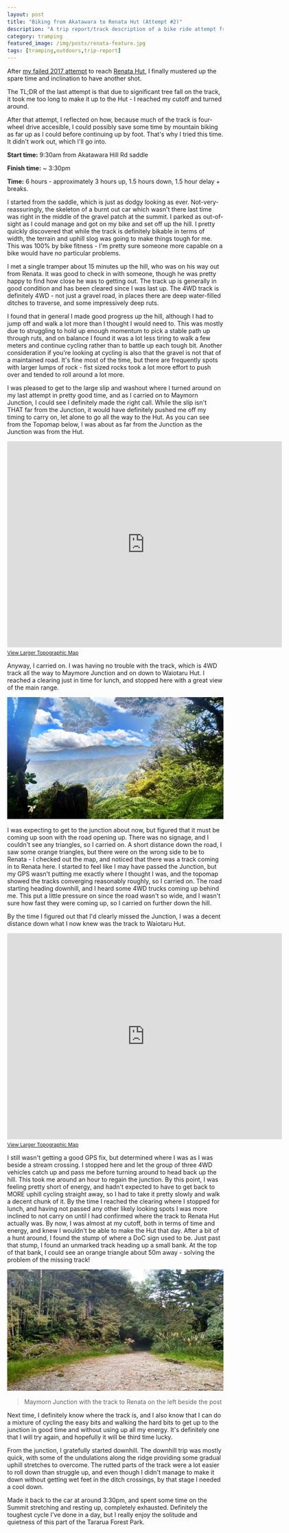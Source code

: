 ```yaml
---
layout: post
title: "Biking from Akatawara to Renata Hut (Attempt #2)"
description: "A trip report/track description of a bike ride attempt from the Akatawara Hill Road Summit to Renata Hut."
category: tramping
featured_image: /img/posts/renata-feature.jpg
tags: [tramping,outdoors,trip-report]
---
```


After [my failed 2017 attempt](https://www.joshmcarthur.com/tramping/2017/07/25/akatarawa-summit-to-renata.html) to reach 
[Renata
Hut](https://www.doc.govt.nz/parks-and-recreation/places-to-go/wellington-kapiti/places/tararua-forest-park/things-to-do/huts/renata-hut/),
I finally mustered up the spare time and inclination to have another shot. 

The TL;DR of the last attempt is that due to significant tree fall on the track, it took me too long
to make it up to the Hut - I reached my cutoff and turned around. 

After that attempt, I reflected on how, because much of the track is four-wheel drive accesible, I
could possibly save some time by mountain biking as far up as I could before continuing up by foot.
That's why I tried this time. It didn't work out, which I'll go into.

**Start time:** 9:30am from Akatawara Hill Rd saddle

**Finish time:** ~ 3:30pm

**Time:** 6 hours - approximately 3 hours up, 1.5 hours down, 1.5 hour delay + breaks.

I started from the saddle, which is just as dodgy looking as ever. Not-very-reassuringly, the
skeleton of a burnt out car which wasn't there last time was right in the middle of the gravel patch
at the summit. I parked as out-of-sight as I could manage and got on my bike and set off up the
hill. I pretty quickly discovered that while the track is definitely bikable in terms of width, the
terrain and uphill slog was going to make things tough for me. This was 100% by bike fitness - I'm
pretty sure someone more capable on a bike would have no particular problems.

I met a single tramper about 15 minutes up the hill, who was on his way out from Renata. It was good
to check in with someone, though he was pretty happy to find how close he was to getting out. The
track up is generally in good condition and has been cleared since I was last up. The 4WD track is
definitely 4WD - not just a gravel road, in places there are deep water-filled ditches to traverse,
and some impressively deep ruts. 

I found that in general I made good progress up the hill, although I had to jump off and walk a lot
more than I thought I would need to. This was mostly due to struggling to hold up enough momentum to
pick a stable path up through ruts, and on balance I found it was a lot less tiring to walk a few
meters and continue cycling rather than to battle up each tough bit. Another consideration if you're
looking at cycling is also that the gravel is not that of a maintained road. It's fine most of the
time, but there are frequently spots with larger lumps of rock - fist sized rocks took a lot more
effort to push over and tended to roll around a lot more. 

I was pleased to get to the large slip and washout where I turned around on my last attempt in
pretty good time, and as I carried on to Maymorn Junction, I could see I definitely made the right
call. While the slip isn't THAT far from the Junction, it would have definitely pushed me off my
timing to carry on, let alone to go all the way to the Hut.  As you can see from the Topomap below,
I was about as far from the Junction as the Junction was from the Hut.

<iframe width="640" height="480" frameborder="0" scrolling="no" marginheight="0" marginwidth="0" src="http://www.topomap.co.nz/NZTopoMapEmbedded?v=2&ll=-40.967164,175.147133&z=14&pin=1"></iframe><br /><small><a href="http://www.topomap.co.nz/NZTopoMap?v=2&ll=-40.967164,175.147133&z=14&pin=1" style="text-align:left">View Larger Topographic Map</a></small>

Anyway, I carried on. I was having no trouble with the track, which is 4WD track all the way to
Maymore Junction and on down to Waiotaru Hut. I reached a clearing just in time for lunch, and
stopped here with a great view of the main range.

![View of the main range](/img/posts/renata-2/junction.jpg)

I was expecting to get to the junction about now, but figured that it must be coming up soon with
the road opening up. There was no signage, and I couldn't see any triangles, so I carried on. A
short distance down the road, I saw some orange triangles, but there were on the wrong side to be to
Renata - I checked out the map, and noticed that there was a track coming in to Renata here. I
started to feel like I may have passed the Junction, but my GPS wasn't putting me exactly where I
thought I was, and the topomap showed the tracks converging reasonably roughly, so I carried on. The
road starting heading downhill, and I heard some 4WD trucks coming up behind me. This put a little
pressure on since the road wasn't so wide, and I wasn't sure how fast they were coming up, so I
carried on further down the hill.

By the time I figured out that I'd clearly missed the Junction, I was a decent distance down what I
now knew was the track to Waiotaru Hut.

<iframe width="640" height="480" frameborder="0" scrolling="no" marginheight="0" marginwidth="0" src="http://www.topomap.co.nz/NZTopoMapEmbedded?v=2&ll=-40.9535,175.165765&z=15&pin=1"></iframe><br /><small><a href="http://www.topomap.co.nz/NZTopoMap?v=2&ll=-40.9535,175.165765&z=15&pin=1" style="text-align:left">View Larger Topographic Map</a></small>

I still wasn't getting a good GPS fix, but determined where I was as I was beside a stream crossing.
I stopped here and let the group of three 4WD vehicles catch up and pass me before turning around to
head back up the hill. This took me around an hour to regain the junction. By this point, I was
feeling pretty short of energy, and hadn't expected to have to get back to MORE uphill cycling
straight away, so I had to take it pretty slowly and walk a decent chunk of it. By the time I
reached the clearing where I stopped for lunch, and having not passed any other likely looking spots
I was more inclined to not carry on until I had confirmed where the track to Renata Hut actually was. 
By now, I was almost at my cutoff, both in terms of time and energy, and knew I wouldn't be
able to make the Hut that day. After a bit of a hunt around, I found the stump of where a DoC
sign used to be. Just past that stump, I found an unmarked track heading up a small bank. At the
top of that bank, I could see an orange triangle about 50m away - solving the problem of the
missing track!

![Renata Track](/img/posts/renata-2/renata-track.jpg)
> Maymorn Junction with the track to Renata on the left beside the post

Next time, I definitely know where the track is, and I also know that I can do a mixture of cycling
the easy bits and walking the hard bits to get up to the junction in good time and without using up
all my energy. It's definitely one that I will try again, and hopefully it will be third time lucky. 

From the junction, I gratefully started downhill. The downhill trip was mostly quick, with some of
the undulations along the ridge providing some gradual uphill stretches to overcome. The rutted
parts of the track were a lot easier to roll down than struggle up, and even though I didn't manage
to make it down without getting wet feet in the ditch crossings, by that stage I needed a cool down. 

Made it back to the car at around 3:30pm, and spent some time on the Summit stretching and resting
up, completely exhausted. Definitely the toughest cycle I've done in a day, but I really enjoy the
solitude and quietness of this part of the Tararua Forest Park.





